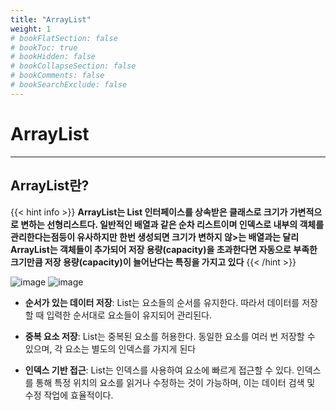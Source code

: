 ```yaml
---
title: "ArrayList"
weight: 1
# bookFlatSection: false
# bookToc: true
# bookHidden: false
# bookCollapseSection: false
# bookComments: false
# bookSearchExclude: false
---
```



# ArrayList 
* * *

## **ArrayList란?**

{{< hint info >}}
**ArrayList는 List 인터페이스를 상속받은 클래스로 크기가 가변적으로 변하는 선형리스트다.
 일반적인 배열과 같은 순차 리스트이며 인덱스로 내부의 객체를 관리한다는점등이 유사하지만 한번 생성되면 크기가 변하지 않>는 배열과는 달리 ArrayList는 객체들이 추가되어 저장 용량(capacity)을 초과한다면 자동으로 부족한 크기만큼 저장 용량(capacity)이 늘어난다는 특징을 가지고 있다**
{{< /hint >}}



![image](/DataStructure/ArrayList1)
![image](/DataStructure/ArrayList)


* **순서가 있는 데이터 저장**: List는 요소들의 순서를 유지한다. 따라서 데이터를 저장할 때 입력한 순서대로 요소들이 유지되어 관리된다. 

* **중복 요소 저장**: List는 중복된 요소를 허용한다. 동일한 요소를 여러 번 저장할 수 있으며, 각 요소는 별도의 인덱스를 가지게 된다

* **인덱스 기반 접근**: List는 인덱스를 사용하여 요소에 빠르게 접근할 수 있다.  인덱스를 통해 특정 위치의 요소를 읽거나 수정하는 것이 가능하며, 이는 데이터 검색 및 수정 작업에 효율적이다.

